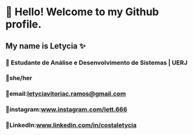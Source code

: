 # 🌱 Hello! Welcome to my Github profile.
## My name is Letycia ✨
### 🔭 Estudante de Análise e Desenvolvimento de Sistemas | UERJ
### 🌺she/her



### 💌email:letyciavitoriac.ramos@gmail.com
### 💌instagram:www.instagram.com/lett.666
### 💌LinkedIn:www.linkedin.com/in/costaletycia
<!--
**lety666/lety666** is a ✨ _special_ ✨ repository because its `README.md` (this file) appears on your GitHub profile.

Here are some ideas to get you started:

- 🔭 I’m currently working on ...
- 🌱 I’m currently learning ...
- 👯 I’m looking to collaborate on ...
- 🤔 I’m looking for help with ...
- 💬 Ask me about ...
- 📫 How to reach me: ...
- 😄 Pronouns: ...
- ⚡ Fun fact: ...
-->
